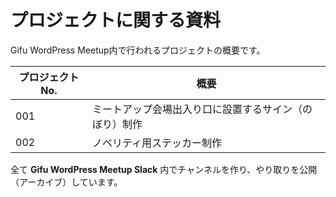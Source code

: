 # プロジェクトに関する資料
Gifu WordPress Meetup内で行われるプロジェクトの概要です。

| プロジェクトNo. | 概要 |
----|----
| 001 | ミートアップ会場出入り口に設置するサイン（のぼり）制作 |
| 002 | ノベリティ用ステッカー制作 |

全て **Gifu WordPress Meetup Slack** 内でチャンネルを作り、やり取りを公開（アーカイブ）しています。
